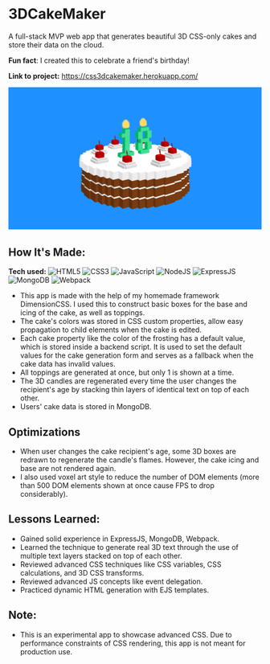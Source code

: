 # 3DCakeMaker
A full-stack MVP web app that generates beautiful 3D CSS-only cakes and store their data on the cloud.

**Fun fact**: I created this to celebrate a friend's birthday!

**Link to project:** https://css3dcakemaker.herokuapp.com/

![CSS 3D sample cake](https://github.com/khanhtranngoccva/3DCakeMaker/raw/main/sampleCake.png)

## How It's Made:

**Tech used:**
<img src="https://img.shields.io/static/v1?label=|&message=HTML5&color=red&logo=html5&labelColor=white" alt="HTML5"/>
<img src="https://img.shields.io/static/v1?label=|&message=CSS3&color=dodgerblue&logo=css3&labelColor=white&logoColor=dodgerblue" alt="CSS3"/>
<img src="https://img.shields.io/static/v1?label=|&message=JavaScript&color=yellow&logo=javascript&labelColor=white&logoColor=yellow" alt="JavaScript"/>
<img src="https://img.shields.io/static/v1?label=|&message=NodeJS&color=darkgreen&logo=nodedotjs&labelColor=white&logoColor=darkgreen" alt="NodeJS"/>
<img src="https://img.shields.io/static/v1?label=|&message=MongoDB&color=|&logo=mongodb&labelColor=white&logoColor=|" alt="ExpressJS"/>
<img src="https://img.shields.io/static/v1?label=|&message=ExpressJS&color=black&logo=express&labelColor=white&logoColor=black" alt="MongoDB"/>
<img src="https://img.shields.io/static/v1?label=|&message=Webpack&color=dodgerblue&logo=webpack&labelColor=white&logoColor=dodgerblue" alt="Webpack"/>

* This app is made with the help of my homemade framework DimensionCSS. I used this to construct basic boxes for the base and icing of the cake, as well as toppings.
* The cake's colors was stored in CSS custom properties, allow easy propagation to child elements when the cake is edited.
* Each cake property like the color of the frosting has a default value, which is stored inside a backend script. It is used to set the default values for the cake generation form and serves as a fallback when the cake data has invalid values.
* All toppings are generated at once, but only 1 is shown at a time.
* The 3D candles are regenerated every time the user changes the recipient's age by stacking thin layers of identical text on top of each other.
* Users' cake data is stored in MongoDB.

## Optimizations
* When user changes the cake recipient's age, some 3D boxes are redrawn to regenerate the candle's flames. 
However, the cake icing and base are not rendered again. 
* I also used voxel art style to reduce the number of DOM elements (more than 500 DOM elements shown at once cause FPS to drop considerably).

## Lessons Learned:
* Gained solid experience in ExpressJS, MongoDB, Webpack.
* Learned the technique to generate real 3D text through the use of multiple text layers stacked on top of each other.
* Reviewed advanced CSS techniques like CSS variables, CSS calculations, and 3D CSS transforms.
* Reviewed advanced JS concepts like event delegation.
* Practiced dynamic HTML generation with EJS templates.

## Note:
* This is an experimental app to showcase advanced CSS. Due to performance constraints of CSS rendering, this app is not meant for production use.
